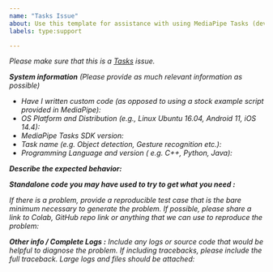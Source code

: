 ```yaml
---
name: "Tasks Issue"
about: Use this template for assistance with using MediaPipe Tasks (developers.google.com/mediapipe/solutions) to deploy on-device ML solutions (e.g. gesture recognition etc.) on supported platforms.
labels: type:support

---
```

<em>Please make sure that this is a [Tasks](https://developers.google.com/mediapipe/solutions) issue.<em>

**System information** (Please provide as much relevant information as possible)
- Have I written custom code (as opposed to using a stock example script provided in MediaPipe):
- OS Platform and Distribution (e.g., Linux Ubuntu 16.04, Android 11, iOS 14.4):
- MediaPipe Tasks SDK version:
- Task name (e.g. Object detection, Gesture recognition etc.):
- Programming Language and version ( e.g. C++, Python, Java):

**Describe the expected behavior:**

**Standalone code you may have used to try to get what you need :**

If there is a problem, provide a reproducible test case that is the bare minimum necessary to generate the problem. If possible, please share a link to Colab, GitHub repo link or anything that we can use to reproduce the problem:

**Other info / Complete Logs :**
Include any logs or source code that would be helpful to
diagnose the problem. If including tracebacks, please include the full
traceback. Large logs and files should be attached:
